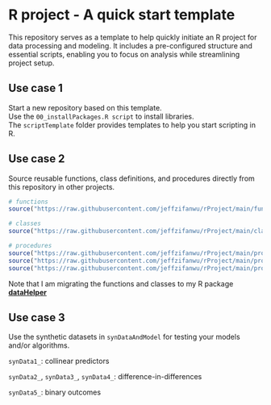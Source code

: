 # R project - A quick start template

This repository serves as a template to help quickly initiate an R project for data processing and modeling. It includes a pre-configured structure and essential scripts, enabling you to focus on analysis while streamlining project setup.

## Use case 1

Start a new repository based on this template.\
Use the `00_installPackages.R script` to install libraries.\
The `scriptTemplate` folder provides templates to help you start scripting in R.

## Use case 2

Source reusable functions, class definitions, and procedures directly from this repository in other projects.

``` r
# functions
source("https://raw.githubusercontent.com/jeffzifanwu/rProject/main/function/my_function.R")

# classes
source("https://raw.githubusercontent.com/jeffzifanwu/rProject/main/class/my_class.R")

# procedures
source("https://raw.githubusercontent.com/jeffzifanwu/rProject/main/procedures/beginScript.R")
source("https://raw.githubusercontent.com/jeffzifanwu/rProject/main/procedures/endScript.R")
source("https://raw.githubusercontent.com/jeffzifanwu/rProject/main/procedures/setGgplot.R")
```

Note that I am migrating the functions and classes to my R package [**dataHelper**](https://github.com/jeffzifanwu/dataHelper)

## Use case 3

Use the synthetic datasets in `synDataAndModel` for testing your models and/or algorithms.

`synData1_`: collinear predictors

`synData2_`, `synData3_`, `synData4_`: difference-in-differences

`synData5_`: binary outcomes
